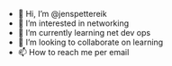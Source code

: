 - 👋 Hi, I’m @jenspettereik
- 👀 I’m interested in networking
- 🌱 I’m currently learning net dev ops
- 💞️ I’m looking to collaborate on learning
- 📫 How to reach me per email

<!---
jenspettereik/jenspettereik is a ✨ special ✨ repository because its `README.md` (this file) appears on your GitHub profile.
You can click the Preview link to take a look at your changes.
--->
